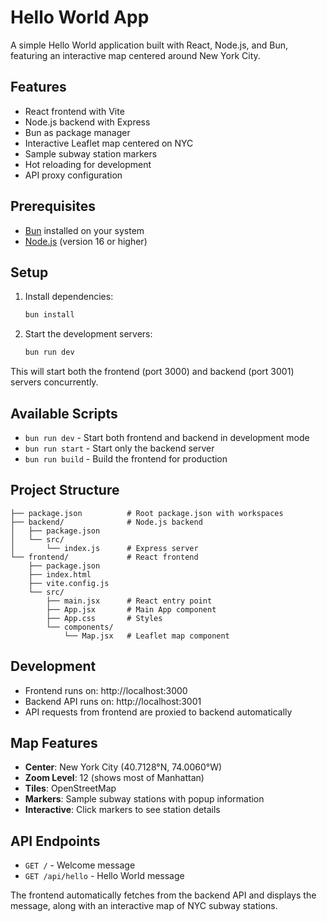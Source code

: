# Hello World App

A simple Hello World application built with React, Node.js, and Bun, featuring an interactive map centered around New York City.

## Features

- React frontend with Vite
- Node.js backend with Express
- Bun as package manager
- Interactive Leaflet map centered on NYC
- Sample subway station markers
- Hot reloading for development
- API proxy configuration

## Prerequisites

- [Bun](https://bun.sh/) installed on your system
- [Node.js](https://nodejs.org/) (version 16 or higher)

## Setup

1. Install dependencies:
   ```bash
   bun install
   ```

2. Start the development servers:
   ```bash
   bun run dev
   ```

This will start both the frontend (port 3000) and backend (port 3001) servers concurrently.

## Available Scripts

- `bun run dev` - Start both frontend and backend in development mode
- `bun run start` - Start only the backend server
- `bun run build` - Build the frontend for production

## Project Structure

```
├── package.json          # Root package.json with workspaces
├── backend/              # Node.js backend
│   ├── package.json
│   └── src/
│       └── index.js      # Express server
└── frontend/             # React frontend
    ├── package.json
    ├── index.html
    ├── vite.config.js
    └── src/
        ├── main.jsx      # React entry point
        ├── App.jsx       # Main App component
        ├── App.css       # Styles
        └── components/
            └── Map.jsx   # Leaflet map component
```

## Development

- Frontend runs on: http://localhost:3000
- Backend API runs on: http://localhost:3001
- API requests from frontend are proxied to backend automatically

## Map Features

- **Center**: New York City (40.7128°N, 74.0060°W)
- **Zoom Level**: 12 (shows most of Manhattan)
- **Tiles**: OpenStreetMap
- **Markers**: Sample subway stations with popup information
- **Interactive**: Click markers to see station details

## API Endpoints

- `GET /` - Welcome message
- `GET /api/hello` - Hello World message

The frontend automatically fetches from the backend API and displays the message, along with an interactive map of NYC subway stations.
